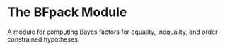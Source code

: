 # The BFpack Module

A module for computing Bayes factors for equality, inequality, and order constrained hypotheses.
